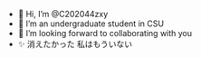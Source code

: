 - 👋 Hi, I’m @C202044zxy
- 👀 I’m an undergraduate student in CSU
- 💞️ I’m looking forward to collaborating with you
- ✨ 消えたかった 私はもういない



<!---
C202044zxy/C202044zxy is a ✨ special ✨ repository because its `README.md` (this file) appears on your GitHub profile.
You can click the Preview link to take a look at your changes.
--->
